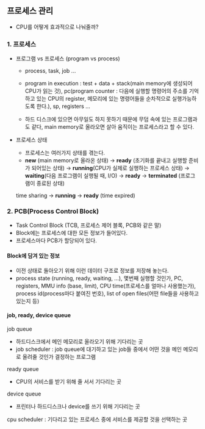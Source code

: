 ## 프로세스 관리

- CPU를 어떻게 효과적으로 나눠줄까?

### 1. 프로세스

- 프로그램 vs 프로세스 (program vs process)

  - process, task, job ...
  - program in execution : test + data + stack(main memory에 생성되어 CPU가 읽는 것), pc(program counter : 다음에 실행할 명령어의 주소를 기억하고 있는 CPU의 register, 메모리에 있는 명령어들을 순차적으로 실행가능하도록 한다.), sp, registers ...

  - 하드 디스크에 있으면 아무일도 하지 못하기 때문에 무덤 속에 있는 프로그램과도 같다, main memory로 올라오면 살아 움직이는 프로세스라고 할 수 있다.

- 프로세스 상태

  - 프로세스는 여러가지 상태를 겪는다.
  - **new** (main memory로 올라온 상태) -> **ready** (초기화를 끝내고 실행할 준비가 되어있는 상태) -> **running**(CPU가 실제로 실행하는 프로세스 상태)
    -> **waiting**(다음 프로그램이 실행될 때, I/O) -> **ready**
    -> **terminated** (프로그램이 종료된 상태)

  time sharing
  -> **running** -> **ready** (time expired)

### 2. PCB(Process Control Block)

- Task Control Block (TCB, 프로세스 제어 블록, PCB와 같은 말)
- Block에는 프로세스에 대한 모든 정보가 들어있다.
- 프로세스마다 PCB가 할당되어 있다.

#### Block에 담겨 있는 정보

- 이전 상태로 돌아오기 위해 이런 데이터 구조로 정보를 저장해 놓는다.
- process state (running, ready, waiting, ...), 몇번째 실행할 것인가, PC, registers, MMU info (base, limit), CPU time(프로세스를 얼마나 사용했는가), process id(process마다 붙여진 번호), list of open files(어떤 file들을 사용하고 있는지 등)

#### job, ready, device queue

job queue

- 하드디스크에서 메인 메모리로 올라오기 위해 기다리는 곳
- job scheduler : job queue에 대기하고 있는 job들 중에서 어떤 것을 메인 메모리로 올려줄 것인가 결정하는 프로그램

ready queue

- CPU의 서비스를 받기 위해 줄 서서 기다리는 곳

device queue

- 프린터나 하드디스크나 device를 쓰기 위해 기다리는 곳
 
cpu scheduler : 기다리고 있는 프로세스 중에 서비스를 제공할 것을 선택하는 곳
